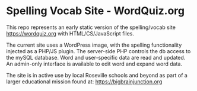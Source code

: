 # Spelling Vocab Site - WordQuiz.org

This repo represents an early static version of the spelling/vocab site https://wordquiz.org with HTML/CS/JavaScript files.

The current site uses a WordPress image, with the spelling functionality injected as a PHP/JS plugin. The server-side PHP controls the db access to the mySQL database. Word and user-specific data are read and updated. An admin-only interface is available to edit word and expand word data.

The site is in active use by local Roseville schools and beyond as part of a larger educational mission found at: https://bigbrainjunction.org
